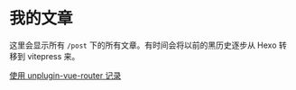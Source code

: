 # 我的文章

这里会显示所有 `/post` 下的所有文章。有时间会将以前的黑历史逐步从 Hexo 转移到 vitepress 来。

[使用 unplugin-vue-router 记录](/posts/unplugin-vue-router)
